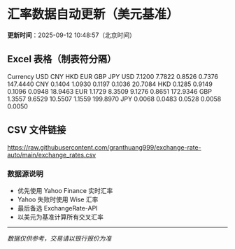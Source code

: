 # 汇率数据自动更新（美元基准）

**更新时间**：2025-09-12 10:48:57（北京时间）

## Excel 表格（制表符分隔）

Currency	USD	CNY	HKD	EUR	GBP	JPY
USD		7.1200	7.7822	0.8526	0.7376	147.4440
CNY	0.1404		1.0930	0.1197	0.1036	20.7084
HKD	0.1285	0.9149		0.1096	0.0948	18.9463
EUR	1.1729	8.3509	9.1276		0.8651	172.9346
GBP	1.3557	9.6529	10.5507	1.1559		199.8970
JPY	0.0068	0.0483	0.0528	0.0058	0.0050	

## CSV 文件链接

https://raw.githubusercontent.com/granthuang999/exchange-rate-auto/main/exchange_rates.csv

### 数据源说明
- 优先使用 Yahoo Finance 实时汇率
- Yahoo 失败时使用 Wise 汇率
- 最后备选 ExchangeRate-API
- 以美元为基准计算所有交叉汇率

---
*数据仅供参考，交易请以银行报价为准*